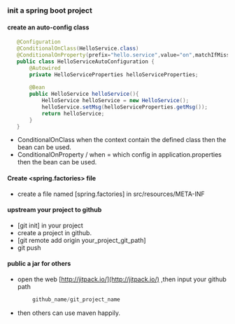 ### init a spring boot project
 #### create an auto-config class
 ```java
    @Configuration
    @ConditionalOnClass(HelloService.class)
    @ConditionalOnProperty(prefix="hello.service",value="on",matchIfMissing=true)
    public class HelloServiceAutoConfiguration {
        @Autowired
        private HelloServiceProperties helloServiceProperties;
    
        @Bean
        public HelloService helloService(){
            HelloService helloService = new HelloService();
            helloService.setMsg(helloServiceProperties.getMsg());
            return helloService;
        }
    }
``` 
   - ConditionalOnClass when the context contain the defined class then the bean can be used.
   - ConditionalOnProperty / when <prefix> = <value> which config in application.properties then the bean can be used.
    
#### Create <spring.factories> file 
  - create a file named [spring.factories] in src/resources/META-INF
  

#### upstream your project to github
   * [git init] in your project
   * create a project in github.
   * [git remote add origin your_project_git_path]
   * git push 

#### public a jar for others
   * open the web [http://jitpack.io/](http://jitpack.io/) ,then input your github path
 
```java
        github_name/git_project_name
```
    
   * then others can use maven happily.